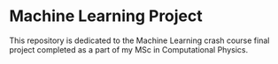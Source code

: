 # Machine Learning Project
This repository is dedicated to the Machine Learning crash course final project completed as a part of my MSc in Computational Physics.
